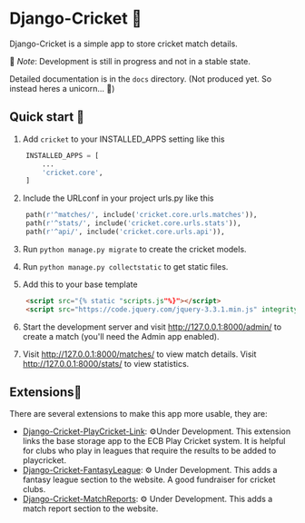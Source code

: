 Django-Cricket 🏏
================

Django-Cricket is a simple app to store cricket match details.

📝 _Note_: Development is still in progress and not in a stable state.

Detailed documentation is in the `docs` directory. (Not produced yet. So instead heres a unicorn... 🦄)

Quick start 🛫
-------------

1. Add `cricket` to your INSTALLED_APPS setting like this

```py
    INSTALLED_APPS = [
        ...
        'cricket.core',
    ]
```

2. Include the URLconf in your project urls.py like this

```py
    path(r'^matches/', include('cricket.core.urls.matches')),
    path(r'^stats/', include('cricket.core.urls.stats')),
    path(r'^api/', include('cricket.core.urls.api')),
```

3. Run `python manage.py migrate` to create the cricket models.

4. Run `python manage.py collectstatic` to get static files.

5. Add this to your base template

```html
    <script src="{% static "scripts.js"%}"></script>
    <script src="https://code.jquery.com/jquery-3.3.1.min.js" integrity="sha256-FgpCb/KJQlLNfOu91ta32o/NMZxltwRo8QtmkMRdAu8=" crossorigin="anonymous"></script>
```

6. Start the development server and visit http://127.0.0.1:8000/admin/
   to create a match (you'll need the Admin app enabled).

7. Visit http://127.0.0.1:8000/matches/ to view match details.
   Visit http://127.0.0.1:8000/stats/ to view statistics.
   
   
Extensions🔧
------------

There are several extensions to make this app more usable, they are:

- [Django-Cricket-PlayCricket-Link](https://github.com/RileyEv/django-cricket-playcricket-link): ⚙️Under Development. This extension links the base storage app to the ECB Play Cricket system. It is helpful for clubs who play in leagues that require the results to be added to playcricket.
- [Django-Cricket-FantasyLeague](https://github.com/RileyEv/django-cricket-matchreports): ⚙️ Under Development. This adds a fantasy league section to the website. A good fundraiser for cricket clubs.
- [Django-Cricket-MatchReports](https://github.com/RileyEv/django-cricket-fantasyleague): ⚙️ Under Development. This adds a match report section to the website.
